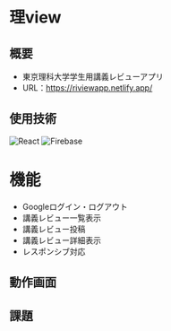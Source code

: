 # 理view

## 概要
+ 東京理科大学学生用講義レビューアプリ
+ URL：https://riviewapp.netlify.app/

## 使用技術
![React](https://img.shields.io/badge/React-20232A?style=flat&logo=react&logoColor=61DAFB)
![Firebase](https://img.shields.io/badge/Firebase-FFCA28?style=flat&logo=firebase&logoColor=white)

# 機能
+ Googleログイン・ログアウト
+ 講義レビュー一覧表示
+ 講義レビュー投稿
+ 講義レビュー詳細表示
+ レスポンシブ対応

## 動作画面

## 課題
